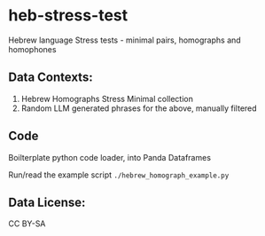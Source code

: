 # heb-stress-test
Hebrew language Stress tests - minimal pairs, homographs and homophones

## Data Contexts:
 1. Hebrew Homographs Stress Minimal collection
 2. Random LLM generated phrases for the above, manually filtered

## Code

Boilterplate python code loader, into Panda Dataframes

Run/read the example script `./hebrew_homograph_example.py`


## Data License:

CC BY-SA

